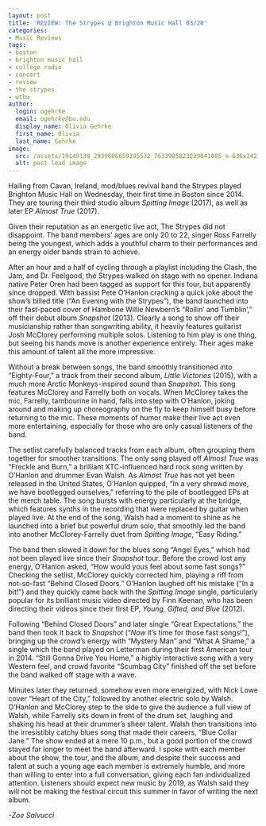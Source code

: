 ```yaml
---
layout: post
title: 'REVIEW: The Strypes @ Brighton Music Hall 03/28'
categories:
- Music Reviews
tags:
- boston
- brighton music hall
- college radio
- concert
- review
- the strypes
- wtbu
author:
  login: ogehrke
  email: ogehrke@bu.edu
  display_name: Olivia Gehrke
  first_name: Olivia
  last_name: Gehrke
image:
  src: /assets/19149139_2939606659395532_7633905823239041005_n-636x242.png
  alt: post lead image
---
```


Hailing from Cavan, Ireland, mod/blues revival band the Strypes played Brighton Music Hall on Wednesday, their first time in Boston since 2014. They are touring their third studio album _Spitting Image_ (2017), as well as later EP _Almost True_ (2017).

Given their reputation as an energetic live act, The Strypes did not disappoint. The band members’ ages are only 20 to 22, singer Ross Farrelly being the youngest, which adds a youthful charm to their performances and an energy older bands strain to achieve.

After an hour and a half of cycling through a playlist including the Clash, the Jam, and Dr. Feelgood, the Strypes walked on stage with no opener. Indiana native Peter Oren had been tagged as support for this tour, but apparently since dropped. With bassist Pete O’Hanlon cracking a quick joke about the show’s billed title (“An Evening with the Strypes”), the band launched into their fast-paced cover of Hambone Willie Newbern’s “Rollin’ and Tumblin’,” off their debut album _Snapshot_ (2013). Clearly a song to show off their musicianship rather than songwriting ability, it heavily features guitarist Josh McClorey performing multiple solos. Listening to him play is one thing, but seeing his hands move is another experience entirely. Their ages make this amount of talent all the more impressive.

Without a break between songs, the band smoothly transitioned into “Eighty-Four,” a track from their second album, _Little Victories_ (2015), with a much more Arctic Monkeys-inspired sound than _Snapshot_. This song features McClorey and Farrelly both on vocals. When McClorey takes the mic, Farrelly, tambourine in hand, falls into step with O’Hanlon, joking around and making up choreography on the fly to keep himself busy before returning to the mic. These moments of humor make their live act even more entertaining, especially for those who are only casual listeners of the band.

The setlist carefully balanced tracks from each album, often grouping them together for smoother transitions. The only song played off _Almost True_ was “Freckle and Burn,” a brilliant XTC-influenced hard rock song written by O’Hanlon and drummer Evan Walsh. As _Almost True_ has not yet been released in the United States, O’Hanlon quipped, “In a very shrewd move, we have bootlegged ourselves,” referring to the pile of bootlegged EPs at the merch table. The song bursts with energy particularly at the bridge, which features synths in the recording that were replaced by guitar when played live. At the end of the song, Walsh had a moment to shine as he launched into a brief but powerful drum solo, that smoothly led the band into another McClorey-Farrelly duet from _Spitting Image_, “Easy Riding.”

The band then slowed it down for the blues song “Angel Eyes,” which had not been played live since their _Snapshot_ tour. Before the crowd lost any energy, O’Hanlon asked, “How would yous feel about some fast songs?” Checking the setlist, McClorey quickly corrected him, playing a riff from not-so-fast “Behind Closed Doors.” O’Hanlon laughed off his mistake (“In a bit!”) and they quickly came back with the _Spitting Image_ single, particularly popular for its brilliant music video directed by Finn Keenan, who has been directing their videos since their first EP, _Young, Gifted, and Blue_ (2012).

Following “Behind Closed Doors” and later single “Great Expectations,” the band then took it back to _Snapshot_ (“_Now_ it’s time for those fast songs!”), bringing up the crowd’s energy with “Mystery Man” and “What A Shame,” a single which the band played on Letterman during their first American tour in 2014. “Still Gonna Drive You Home,” a highly interactive song with a very Western feel, and crowd favorite “Scumbag City” finished off the set before the band walked off stage with a wave.

Minutes later they returned, somehow even more energized, with Nick Lowe cover “Heart of the City,” followed by another electric solo by Walsh. O’Hanlon and McClorey step to the side to give the audience a full view of Walsh, while Farrelly sits down in front of the drum set, laughing and shaking his head at their drummer’s sheer talent. Walsh then transitions into the irresistibly catchy blues song that made their careers, “Blue Collar Jane.” The show ended at a mere 10 p.m., but a good portion of the crowd stayed far longer to meet the band afterward. I spoke with each member about the show, the tour, and the album, and despite their success and talent at such a young age each member is extremely humble, and more than willing to enter into a full conversation, giving each fan individualized attention. Listeners should expect new music by 2019, as Walsh said they will not be making the festival circuit this summer in favor of writing the next album.

_\-Zoe Salvucci_